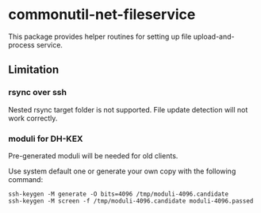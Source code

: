 # commonutil-net-fileservice

This package provides helper routines for setting up file upload-and-process service.

## Limitation

### rsync over ssh

Nested rsync target folder is not supported. File update detection will not work correctly.

### moduli for DH-KEX

Pre-generated moduli will be needed for old clients.

Use system default one or generate your own copy with the following command:

```
ssh-keygen -M generate -O bits=4096 /tmp/moduli-4096.candidate
ssh-keygen -M screen -f /tmp/moduli-4096.candidate moduli-4096.passed
```
